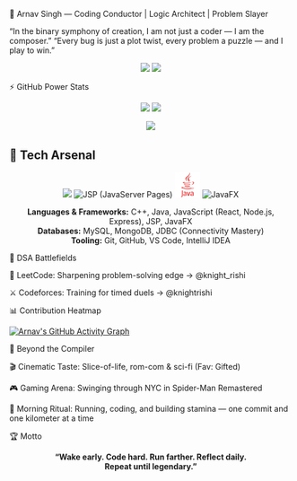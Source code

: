 🚀 Arnav Singh — Coding Conductor | Logic Architect | Problem Slayer

“In the binary symphony of creation, I am not just a coder — I am the composer.”
“Every bug is just a plot twist, every problem a puzzle — and I play to win.”

<p align="center"> <a href="https://www.linkedin.com/in/arnav-singh"></a> <a href="https://leetcode.com/u/knight_rishi/"><img src="https://img.shields.io/badge/LeetCode-knight__rishi-F89F1B?style=for-the-badge&logo=leetcode&logoColor=white"></a> <a href="https://codeforces.com/profile/knightrishi"><img src="https://img.shields.io/badge/Codeforces-knightrishi-1F8ACB?style=for-the-badge&logo=codeforces&logoColor=white"></a> </p>
⚡ GitHub Power Stats
<p align="center"> <img src="https://github-readme-stats.vercel.app/api?username=knightrishi&show_icons=true&theme=radical&hide_border=true" height="180" /> <img src="https://github-readme-streak-stats.herokuapp.com?user=knightrishi&theme=radical&hide_border=true" height="180" /> </p> <p align="center"> <img src="https://github-readme-stats.vercel.app/api/top-langs/?username=knightrishi&layout=compact&theme=radical&hide_border=true" height="180" /> </p>


## 🧠 Tech Arsenal  

<p align="center">
  <!-- Skill Icons Row -->
  <img src="https://skillicons.dev/icons?i=cpp,java,js,react,nodejs,express,mongodb,mysql,html,css,tailwind,git,github,postman" />
  <!-- Custom Icons for JSP, JDBC, JavaFX -->
  <img src="https://cdn.jsdelivr.net/gh/devicons/devicon/icons/java/java-original.svg" width="45" title="JSP (JavaServer Pages)" />
  <img src="https://raw.githubusercontent.com/devicons/devicon/master/icons/java/java-plain-wordmark.svg" width="45" title="JDBC" />
  <img src="https://upload.wikimedia.org/wikipedia/en/c/cc/JavaFX_Logo.png" width="45" title="JavaFX" />
</p>

<p align="center">
  <b>Languages & Frameworks:</b> C++, Java, JavaScript (React, Node.js, Express), JSP, JavaFX  
  <br/>
  <b>Databases:</b> MySQL, MongoDB, JDBC (Connectivity Mastery)  
  <br/>
  <b>Tooling:</b> Git, GitHub, VS Code, IntelliJ IDEA  
</p>




🎯 DSA Battlefields

🏹 LeetCode: Sharpening problem-solving edge → @knight_rishi

⚔️ Codeforces: Training for timed duels → @knightrishi

📊 Contribution Heatmap

[![Arnav's GitHub Activity Graph](https://github-readme-activity-graph.vercel.app/graph?username=knightrishi&theme=tokyo-night&hide_border=true)](https://github.com/knightrishi)



🏃 Beyond the Compiler

🎬 Cinematic Taste: Slice-of-life, rom-com & sci-fi (Fav: Gifted)

🎮 Gaming Arena: Swinging through NYC in Spider-Man Remastered

🏃 Morning Ritual: Running, coding, and building stamina — one commit and one kilometer at a time

🏆 Motto
<p align="center"> <b>“Wake early. Code hard. Run farther. Reflect daily. <br/> Repeat until legendary.”</b> </p>
